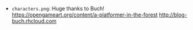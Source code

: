  - `characters.png`: Huge thanks to Buch! https://opengameart.org/content/a-platformer-in-the-forest http://blog-buch.rhcloud.com
